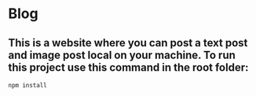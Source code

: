 # Blog

## This is a website where you can post a text post and image post local on your machine. To run this project use this command in the root folder:
```bash
npm install
```
